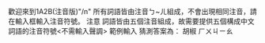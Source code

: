 歡迎來到1A2B(注音版)"/n"
所有詞語皆由注音ㄅ~ㄦ組成，不會出現相同注音，請在輸入框輸入注音符號。
注意
詞語皆由五個注音組成，故需要提供五個構成中文詞語的注音符號<不需輸入聲調>
    範例輸入
    猜測答案為： 胡椒
    ㄏㄨㄐㄧㄠ
